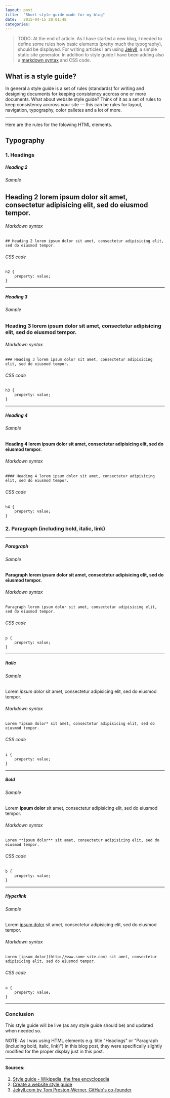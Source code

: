 ```yaml
---
layout: post
title:  "Short style guide made for my blog"
date:   2015-04-15 20:01:48
categories: 
---
```


> TODO: At the end of article. 
As I have started a new blog, I needed to define some rules how basic elements (pretty much the typography), should be displayed. For writing articles I am using [Jekyll][1], a simple static site generator. In addition to style guide I have been adding also a [markdown syntax][2] and CSS code.

## What is a style guide?

In general a style guide is a set of rules (standards) for writing and designing documents for keeping consistency accross one or more documents. What about website style guide? Think of it as a set of rules to keep consistency accross your site &mdash; this can be rules for layout, navigation, typography, color palletes and a lot of more.   

---

Here are the rules for the folowing HTML elements.

## Typography

### 1. Headings

##### Heading 2

###### Sample

## Heading 2 lorem ipsum dolor sit amet, consectetur adipisicing elit, sed do eiusmod tempor.

###### Markdown syntax 
    
    ## Heading 2 lorem ipsum dolor sit amet, consectetur adipisicing elit, sed do eiusmod tempor.

###### CSS code 

    h2 {
        property: value;
    }

---

##### Heading 3

###### Sample

### Heading 3 lorem ipsum dolor sit amet, consectetur adipisicing elit, sed do eiusmod tempor.

###### Markdown syntax 
    
    ### Heading 3 lorem ipsum dolor sit amet, consectetur adipisicing elit, sed do eiusmod tempor.

###### CSS code 

    h3 {
        property: value;
    }

---

##### Heading 4

###### Sample

#### Heading 4 lorem ipsum dolor sit amet, consectetur adipisicing elit, sed do eiusmod tempor.

###### Markdown syntax 
    
    #### Heading 4 lorem ipsum dolor sit amet, consectetur adipisicing elit, sed do eiusmod tempor.

###### CSS code 

    h4 {
        property: value;
    }

### 2. Paragraph (including bold, italic, link)

---

##### Paragraph

###### Sample

#### Paragraph lorem ipsum dolor sit amet, consectetur adipisicing elit, sed do eiusmod tempor.

###### Markdown syntax 
    
    Paragraph lorem ipsum dolor sit amet, consectetur adipisicing elit, sed do eiusmod tempor.

###### CSS code 

    p {
        property: value;
    }

---

##### Italic

###### Sample

Lorem *ipsum dolor* sit amet, consectetur adipisicing elit, sed do eiusmod tempor.

###### Markdown syntax 
    
    Lorem *ipsum dolor* sit amet, consectetur adipisicing elit, sed do eiusmod tempor.

###### CSS code 

    i {
        property: value;
    }

---

##### Bold

###### Sample

Lorem **ipsum dolor** sit amet, consectetur adipisicing elit, sed do eiusmod tempor.

###### Markdown syntax 
    
    Lorem **ipsum dolor** sit amet, consectetur adipisicing elit, sed do eiusmod tempor.

###### CSS code 

    b {
        property: value;
    }

---

##### Hyperlink

###### Sample

Lorem [ipsum dolor](http://www.some-site.com) sit amet, consectetur adipisicing elit, sed do eiusmod tempor.

###### Markdown syntax 
    
    Lorem [ipsum dolor](http://www.some-site.com) sit amet, consectetur adipisicing elit, sed do eiusmod tempor.

###### CSS code 

    a {
        property: value;
    }

---

### Conclusion

This style guide will be live (as any style guide should be) and updated when needed so.

NOTE: As I was using HTML elements e.g. title "Headings" or "Paragraph (including bold, italic, link)") in this blog post, they were specifically slightly modified for the proper display just in this post.

* * *

[1]: http://jekyllrb.com "Jekyll"
[2]: http://daringfireball.net/projects/markdown/ "Markdown"

#### Sources:

1. [Style guide - Wikipedia, the free encyclopedia](http://en.wikipedia.org/wiki/Style_guide)
2. [Create a website style guide](http://www.creativebloq.com/design/create-website-style-guide-6123030) 
3. [Jekyll.com by Tom Preston-Werner, GitHub's co-founder](http://jekyllrb.com)
